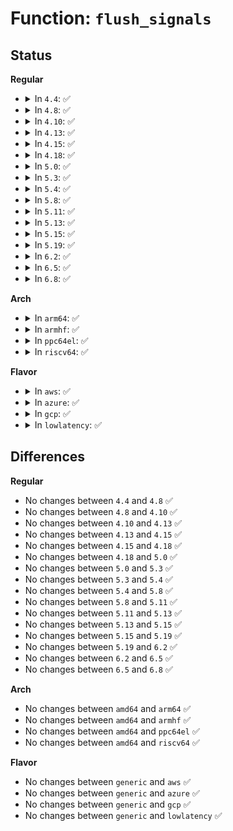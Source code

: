 # Function: <code>flush_signals</code>

## Status
<b>Regular</b>
<ul>
<li>
<details>
<summary>In <code>4.4</code>: ✅</summary>

```c
void flush_signals(struct task_struct *t);
```

**Collision:** Unique Global

**Inline:** No

**Transformation:** False

**Instances:**

```
In kernel/signal.c (ffffffff8108dbd0)
Location: kernel/signal.c:419
Inline: False
Direct callers:
  - kernel/signal.c:ignore_signals
  - drivers/md/md.c:md_thread
  - drivers/md/md.c:md_do_sync
  - drivers/md/md.c:md_do_sync
```
**Symbols:**

```
ffffffff8108dbd0-ffffffff8108dc35: flush_signals (STB_GLOBAL)
```
</details>
</li>
<li>
<details>
<summary>In <code>4.8</code>: ✅</summary>

```c
void flush_signals(struct task_struct *t);
```

**Collision:** Unique Global

**Inline:** No

**Transformation:** False

**Instances:**

```
In kernel/signal.c (ffffffff81090c50)
Location: kernel/signal.c:419
Inline: False
Direct callers:
  - kernel/signal.c:ignore_signals
  - drivers/md/md.c:md_do_sync
  - drivers/md/md.c:md_do_sync
  - drivers/md/md.c:md_thread
```
**Symbols:**

```
ffffffff81090c50-ffffffff81090cb5: flush_signals (STB_GLOBAL)
```
</details>
</li>
<li>
<details>
<summary>In <code>4.10</code>: ✅</summary>

```c
void flush_signals(struct task_struct *t);
```

**Collision:** Unique Global

**Inline:** No

**Transformation:** False

**Instances:**

```
In kernel/signal.c (ffffffff81095be0)
Location: kernel/signal.c:419
Inline: False
Direct callers:
  - kernel/signal.c:ignore_signals
  - drivers/md/md.c:md_do_sync
  - drivers/md/md.c:md_do_sync
  - drivers/md/md.c:md_thread
```
**Symbols:**

```
ffffffff81095be0-ffffffff81095c40: flush_signals (STB_GLOBAL)
```
</details>
</li>
<li>
<details>
<summary>In <code>4.13</code>: ✅</summary>

```c
void flush_signals(struct task_struct *t);
```

**Collision:** Unique Global

**Inline:** No

**Transformation:** False

**Instances:**

```
In kernel/signal.c (ffffffff81092b90)
Location: kernel/signal.c:425
Inline: False
Direct callers:
  - kernel/signal.c:ignore_signals
  - drivers/md/md.c:md_do_sync
  - drivers/md/md.c:md_do_sync
  - drivers/md/md.c:md_thread
```
**Symbols:**

```
ffffffff81092b90-ffffffff81092bf0: flush_signals (STB_GLOBAL)
```
</details>
</li>
<li>
<details>
<summary>In <code>4.15</code>: ✅</summary>

```c
void flush_signals(struct task_struct *t);
```

**Collision:** Unique Global

**Inline:** No

**Transformation:** False

**Instances:**

```
In kernel/signal.c (ffffffff81099a70)
Location: kernel/signal.c:427
Inline: False
Direct callers:
  - kernel/signal.c:ignore_signals
  - drivers/md/md.c:md_do_sync
  - drivers/md/md.c:md_do_sync
  - drivers/md/md.c:md_thread
```
**Symbols:**

```
ffffffff81099a70-ffffffff81099ad0: flush_signals (STB_GLOBAL)
```
</details>
</li>
<li>
<details>
<summary>In <code>4.18</code>: ✅</summary>

```c
void flush_signals(struct task_struct *t);
```

**Collision:** Unique Global

**Inline:** No

**Transformation:** False

**Instances:**

```
In kernel/signal.c (ffffffff8109da40)
Location: kernel/signal.c:429
Inline: False
Direct callers:
  - kernel/signal.c:ignore_signals
  - drivers/md/md.c:md_do_sync
  - drivers/md/md.c:md_do_sync
  - drivers/md/md.c:md_thread
```
**Symbols:**

```
ffffffff8109da40-ffffffff8109daa0: flush_signals (STB_GLOBAL)
```
</details>
</li>
<li>
<details>
<summary>In <code>5.0</code>: ✅</summary>

```c
void flush_signals(struct task_struct *t);
```

**Collision:** Unique Global

**Inline:** No

**Transformation:** False

**Instances:**

```
In kernel/signal.c (ffffffff810a5d50)
Location: kernel/signal.c:460
Inline: False
Direct callers:
  - kernel/signal.c:ignore_signals
  - drivers/md/md.c:md_check_recovery
  - drivers/md/md.c:md_do_sync
  - drivers/md/md.c:md_do_sync
  - drivers/md/md.c:md_thread
```
**Symbols:**

```
ffffffff810a5d50-ffffffff810a5db0: flush_signals (STB_GLOBAL)
```
</details>
</li>
<li>
<details>
<summary>In <code>5.3</code>: ✅</summary>

```c
void flush_signals(struct task_struct *t);
```

**Collision:** Unique Global

**Inline:** No

**Transformation:** False

**Instances:**

```
In kernel/signal.c (ffffffff810aaa20)
Location: kernel/signal.c:470
Inline: False
Direct callers:
  - kernel/signal.c:ignore_signals
  - fs/io_uring.c:io_sq_thread
  - drivers/md/md.c:md_check_recovery
  - drivers/md/md.c:md_do_sync
  - drivers/md/md.c:md_do_sync
  - drivers/md/md.c:md_thread
```
**Symbols:**

```
ffffffff810aaa20-ffffffff810aaa72: flush_signals (STB_GLOBAL)
```
</details>
</li>
<li>
<details>
<summary>In <code>5.4</code>: ✅</summary>

```c
void flush_signals(struct task_struct *t);
```

**Collision:** Unique Global

**Inline:** No

**Transformation:** False

**Instances:**

```
In kernel/signal.c (ffffffff810b1020)
Location: kernel/signal.c:475
Inline: False
Direct callers:
  - kernel/signal.c:ignore_signals
  - fs/io_uring.c:io_sq_thread
  - drivers/md/md.c:md_check_recovery
  - drivers/md/md.c:md_do_sync
  - drivers/md/md.c:md_do_sync
  - drivers/md/md.c:md_thread
```
**Symbols:**

```
ffffffff810b1020-ffffffff810b1072: flush_signals (STB_GLOBAL)
```
</details>
</li>
<li>
<details>
<summary>In <code>5.8</code>: ✅</summary>

```c
void flush_signals(struct task_struct *t);
```

**Collision:** Unique Global

**Inline:** No

**Transformation:** False

**Instances:**

```
In kernel/signal.c (ffffffff810b81f0)
Location: kernel/signal.c:475
Inline: False
Direct callers:
  - kernel/signal.c:ignore_signals
  - fs/io_uring.c:io_sq_thread
  - fs/io-wq.c:io_wqe_worker
  - fs/io-wq.c:io_assign_current_work
  - drivers/md/md.c:md_check_recovery
  - drivers/md/md.c:md_do_sync
  - drivers/md/md.c:md_do_sync
  - drivers/md/md.c:md_thread
```
**Symbols:**

```
ffffffff810b81f0-ffffffff810b82c8: flush_signals (STB_GLOBAL)
```
</details>
</li>
<li>
<details>
<summary>In <code>5.11</code>: ✅</summary>

```c
void flush_signals(struct task_struct *t);
```

**Collision:** Unique Global

**Inline:** No

**Transformation:** False

**Instances:**

```
In kernel/signal.c (ffffffff810b34a0)
Location: kernel/signal.c:476
Inline: False
Direct callers:
  - kernel/signal.c:ignore_signals
  - fs/io-wq.c:io_wqe_worker
  - drivers/md/md.c:md_check_recovery
  - drivers/md/md.c:md_do_sync
  - drivers/md/md.c:md_do_sync
  - drivers/md/md.c:md_thread
```
**Symbols:**

```
ffffffff810b34a0-ffffffff810b3578: flush_signals (STB_GLOBAL)
```
</details>
</li>
<li>
<details>
<summary>In <code>5.13</code>: ✅</summary>

```c
void flush_signals(struct task_struct *t);
```

**Collision:** Unique Global

**Inline:** No

**Transformation:** False

**Instances:**

```
In kernel/signal.c (ffffffff810b4ad0)
Location: kernel/signal.c:475
Inline: False
Direct callers:
  - kernel/signal.c:ignore_signals
  - drivers/md/md.c:md_check_recovery
  - drivers/md/md.c:md_do_sync
  - drivers/md/md.c:md_do_sync
  - drivers/md/md.c:md_thread
```
**Symbols:**

```
ffffffff810b4ad0-ffffffff810b4ba8: flush_signals (STB_GLOBAL)
```
</details>
</li>
<li>
<details>
<summary>In <code>5.15</code>: ✅</summary>

```c
void flush_signals(struct task_struct *t);
```

**Collision:** Unique Global

**Inline:** No

**Transformation:** False

**Instances:**

```
In kernel/signal.c (ffffffff810c99d0)
Location: kernel/signal.c:476
Inline: False
Direct callers:
  - kernel/signal.c:ignore_signals
  - drivers/md/md.c:md_check_recovery
  - drivers/md/md.c:md_do_sync
  - drivers/md/md.c:md_do_sync
  - drivers/md/md.c:md_thread
```
**Symbols:**

```
ffffffff810c99d0-ffffffff810c9a22: flush_signals (STB_GLOBAL)
```
</details>
</li>
<li>
<details>
<summary>In <code>5.19</code>: ✅</summary>

```c
void flush_signals(struct task_struct *t);
```

**Collision:** Unique Global

**Inline:** No

**Transformation:** False

**Instances:**

```
In kernel/signal.c (ffffffff810e1420)
Location: kernel/signal.c:476
Inline: False
Direct callers:
  - kernel/signal.c:ignore_signals
  - drivers/md/md.c:md_check_recovery
  - drivers/md/md.c:md_do_sync
  - drivers/md/md.c:md_do_sync
  - drivers/md/md.c:md_thread
```
**Symbols:**

```
ffffffff810e1420-ffffffff810e147c: flush_signals (STB_GLOBAL)
```
</details>
</li>
<li>
<details>
<summary>In <code>6.2</code>: ✅</summary>

```c
void flush_signals(struct task_struct *t);
```

**Collision:** Unique Global

**Inline:** No

**Transformation:** False

**Instances:**

```
In kernel/signal.c (ffffffff811016a0)
Location: kernel/signal.c:476
Inline: False
Direct callers:
  - kernel/signal.c:ignore_signals
  - drivers/md/md.c:md_check_recovery
  - drivers/md/md.c:md_do_sync
  - drivers/md/md.c:md_do_sync
  - drivers/md/md.c:md_thread
```
**Symbols:**

```
ffffffff811016a0-ffffffff811016fc: flush_signals (STB_GLOBAL)
```
</details>
</li>
<li>
<details>
<summary>In <code>6.5</code>: ✅</summary>

```c
void flush_signals(struct task_struct *t);
```

**Collision:** Unique Global

**Inline:** No

**Transformation:** False

**Instances:**

```
In kernel/signal.c (ffffffff8110d800)
Location: kernel/signal.c:477
Inline: False
Direct callers:
  - kernel/signal.c:ignore_signals
  - drivers/md/md.c:md_check_recovery
  - drivers/md/md.c:md_do_sync
  - drivers/md/md.c:md_do_sync
  - drivers/md/md.c:md_thread
```
**Symbols:**

```
ffffffff8110d800-ffffffff8110d85c: flush_signals (STB_GLOBAL)
```
</details>
</li>
<li>
<details>
<summary>In <code>6.8</code>: ✅</summary>

```c
void flush_signals(struct task_struct *t);
```

**Collision:** Unique Global

**Inline:** No

**Transformation:** False

**Instances:**

```
In kernel/signal.c (ffffffff81117140)
Location: kernel/signal.c:468
Inline: False
Direct callers:
  - kernel/signal.c:ignore_signals
  - drivers/md/md.c:md_check_recovery
  - drivers/md/md.c:md_do_sync
  - drivers/md/md.c:md_do_sync
  - drivers/md/md.c:md_thread
```
**Symbols:**

```
ffffffff81117140-ffffffff8111719c: flush_signals (STB_GLOBAL)
```
</details>
</li>
</ul>
<b>Arch</b>
<ul>
<li>
<details>
<summary>In <code>arm64</code>: ✅</summary>

```c
void flush_signals(struct task_struct *t);
```

**Collision:** Unique Global

**Inline:** No

**Transformation:** False

**Instances:**

```
In kernel/signal.c (ffff80001010cb18)
Location: kernel/signal.c:475
Inline: False
Direct callers:
  - kernel/signal.c:ignore_signals
  - fs/io_uring.c:io_sq_thread
  - drivers/md/md.c:md_do_sync
  - drivers/md/md.c:md_do_sync
  - drivers/md/md.c:md_thread
```
**Symbols:**

```
ffff80001010cb18-ffff80001010cbe4: flush_signals (STB_GLOBAL)
```
</details>
</li>
<li>
<details>
<summary>In <code>armhf</code>: ✅</summary>

```c
void flush_signals(struct task_struct *t);
```

**Collision:** Unique Global

**Inline:** No

**Transformation:** False

**Instances:**

```
In kernel/signal.c (c0364e78)
Location: kernel/signal.c:475
Inline: False
Direct callers:
  - arch/arm/common/bL_switcher.c:bL_switcher_thread
  - kernel/signal.c:ignore_signals
  - fs/io_uring.c:io_sq_thread
  - drivers/md/md.c:md_check_recovery
  - drivers/md/md.c:md_do_sync
  - drivers/md/md.c:md_do_sync
  - drivers/md/md.c:md_thread
```
**Symbols:**

```
c0364e78-c0364ed0: flush_signals (STB_GLOBAL)
```
</details>
</li>
<li>
<details>
<summary>In <code>ppc64el</code>: ✅</summary>

```c
void flush_signals(struct task_struct *t);
```

**Collision:** Unique Global

**Inline:** No

**Transformation:** False

**Instances:**

```
In kernel/signal.c (c000000000153b00)
Location: kernel/signal.c:475
Inline: False
Direct callers:
  - kernel/signal.c:ignore_signals
  - fs/io_uring.c:io_sq_thread
  - drivers/md/md.c:md_check_recovery
  - drivers/md/md.c:md_do_sync
  - drivers/md/md.c:md_do_sync
  - drivers/md/md.c:md_thread
```
**Symbols:**

```
c000000000153b00-c000000000153b84: flush_signals (STB_GLOBAL)
```
</details>
</li>
<li>
<details>
<summary>In <code>riscv64</code>: ✅</summary>

```c
void flush_signals(struct task_struct *t);
```

**Collision:** Unique Global

**Inline:** No

**Transformation:** False

**Instances:**

```
In kernel/signal.c (ffffffe0000ce1b0)
Location: kernel/signal.c:475
Inline: False
Direct callers:
  - kernel/signal.c:ignore_signals
  - fs/io_uring.c:io_sq_thread
  - drivers/md/md.c:md_do_sync
  - drivers/md/md.c:md_do_sync
  - drivers/md/md.c:md_thread
```
**Symbols:**

```
ffffffe0000ce1b0-ffffffe0000ce212: flush_signals (STB_GLOBAL)
```
</details>
</li>
</ul>
<b>Flavor</b>
<ul>
<li>
<details>
<summary>In <code>aws</code>: ✅</summary>

```c
void flush_signals(struct task_struct *t);
```

**Collision:** Unique Global

**Inline:** No

**Transformation:** False

**Instances:**

```
In kernel/signal.c (ffffffff810ab390)
Location: kernel/signal.c:475
Inline: False
Direct callers:
  - kernel/signal.c:ignore_signals
  - fs/io_uring.c:io_sq_thread
  - drivers/md/md.c:md_check_recovery
  - drivers/md/md.c:md_do_sync
  - drivers/md/md.c:md_do_sync
  - drivers/md/md.c:md_thread
```
**Symbols:**

```
ffffffff810ab390-ffffffff810ab3e2: flush_signals (STB_GLOBAL)
```
</details>
</li>
<li>
<details>
<summary>In <code>azure</code>: ✅</summary>

```c
void flush_signals(struct task_struct *t);
```

**Collision:** Unique Global

**Inline:** No

**Transformation:** False

**Instances:**

```
In kernel/signal.c (ffffffff81099d30)
Location: kernel/signal.c:475
Inline: False
Direct callers:
  - kernel/signal.c:ignore_signals
  - fs/io_uring.c:io_sq_thread
  - drivers/md/md.c:md_check_recovery
  - drivers/md/md.c:md_do_sync
  - drivers/md/md.c:md_do_sync
  - drivers/md/md.c:md_thread
```
**Symbols:**

```
ffffffff81099d30-ffffffff81099d82: flush_signals (STB_GLOBAL)
```
</details>
</li>
<li>
<details>
<summary>In <code>gcp</code>: ✅</summary>

```c
void flush_signals(struct task_struct *t);
```

**Collision:** Unique Global

**Inline:** No

**Transformation:** False

**Instances:**

```
In kernel/signal.c (ffffffff810aa8f0)
Location: kernel/signal.c:475
Inline: False
Direct callers:
  - kernel/signal.c:ignore_signals
  - fs/io_uring.c:io_sq_thread
  - drivers/md/md.c:md_check_recovery
  - drivers/md/md.c:md_do_sync
  - drivers/md/md.c:md_do_sync
  - drivers/md/md.c:md_thread
```
**Symbols:**

```
ffffffff810aa8f0-ffffffff810aa942: flush_signals (STB_GLOBAL)
```
</details>
</li>
<li>
<details>
<summary>In <code>lowlatency</code>: ✅</summary>

```c
void flush_signals(struct task_struct *t);
```

**Collision:** Unique Global

**Inline:** No

**Transformation:** False

**Instances:**

```
In kernel/signal.c (ffffffff810b29d0)
Location: kernel/signal.c:475
Inline: False
Direct callers:
  - kernel/signal.c:ignore_signals
  - fs/io_uring.c:io_sq_thread
  - drivers/md/md.c:md_check_recovery
  - drivers/md/md.c:md_do_sync
  - drivers/md/md.c:md_do_sync
  - drivers/md/md.c:md_thread
```
**Symbols:**

```
ffffffff810b29d0-ffffffff810b2a22: flush_signals (STB_GLOBAL)
```
</details>
</li>
</ul>

## Differences
<b>Regular</b>
<ul>
<li>
No changes between <code>4.4</code> and <code>4.8</code> ✅
</li>
<li>
No changes between <code>4.8</code> and <code>4.10</code> ✅
</li>
<li>
No changes between <code>4.10</code> and <code>4.13</code> ✅
</li>
<li>
No changes between <code>4.13</code> and <code>4.15</code> ✅
</li>
<li>
No changes between <code>4.15</code> and <code>4.18</code> ✅
</li>
<li>
No changes between <code>4.18</code> and <code>5.0</code> ✅
</li>
<li>
No changes between <code>5.0</code> and <code>5.3</code> ✅
</li>
<li>
No changes between <code>5.3</code> and <code>5.4</code> ✅
</li>
<li>
No changes between <code>5.4</code> and <code>5.8</code> ✅
</li>
<li>
No changes between <code>5.8</code> and <code>5.11</code> ✅
</li>
<li>
No changes between <code>5.11</code> and <code>5.13</code> ✅
</li>
<li>
No changes between <code>5.13</code> and <code>5.15</code> ✅
</li>
<li>
No changes between <code>5.15</code> and <code>5.19</code> ✅
</li>
<li>
No changes between <code>5.19</code> and <code>6.2</code> ✅
</li>
<li>
No changes between <code>6.2</code> and <code>6.5</code> ✅
</li>
<li>
No changes between <code>6.5</code> and <code>6.8</code> ✅
</li>
</ul>
<b>Arch</b>
<ul>
<li>
No changes between <code>amd64</code> and <code>arm64</code> ✅
</li>
<li>
No changes between <code>amd64</code> and <code>armhf</code> ✅
</li>
<li>
No changes between <code>amd64</code> and <code>ppc64el</code> ✅
</li>
<li>
No changes between <code>amd64</code> and <code>riscv64</code> ✅
</li>
</ul>
<b>Flavor</b>
<ul>
<li>
No changes between <code>generic</code> and <code>aws</code> ✅
</li>
<li>
No changes between <code>generic</code> and <code>azure</code> ✅
</li>
<li>
No changes between <code>generic</code> and <code>gcp</code> ✅
</li>
<li>
No changes between <code>generic</code> and <code>lowlatency</code> ✅
</li>
</ul>
